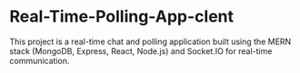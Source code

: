 # Real-Time-Polling-App-clent
This project is a real-time chat and polling application built using the MERN stack (MongoDB, Express, React, Node.js) and Socket.IO for real-time communication.
